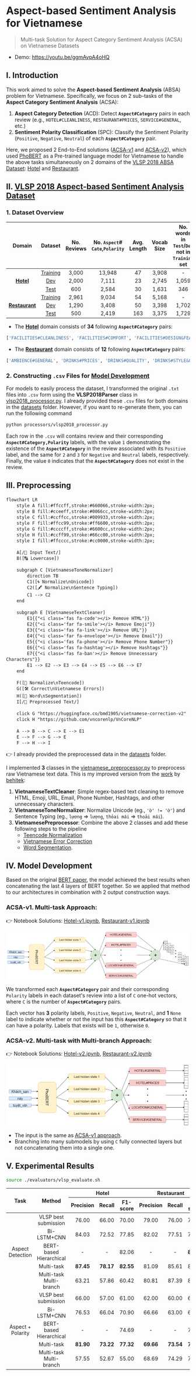 # Aspect-based Sentiment Analysis for Vietnamese

> Multi-task Solution for Aspect Category Sentiment Analysis (ACSA) on Vietnamese Datasets
- Demo: https://youtu.be/ggmAvpA4oHQ

## I. Introduction

This work aimed to solve the **Aspect-based Sentiment Analysis** (ABSA) problem for Vietnamese. Specifically, we focus on 2 sub-tasks of the **Aspect Category Sentiment Analysis** (ACSA):

1. **Aspect Category Detection** (ACD): Detect **`Aspect#Category`** pairs in each review (e.g., `HOTEL#CLEANLINESS`, `RESTAURANT#PRICES`, `SERVICE#GENERAL`, etc.)
2. **Sentiment Polarity Classification** (SPC): Classify the Sentiment Polarity (`Positive`, `Negative`, `Neutral`) of each **`Aspect#Category`** pair.

Here, we proposed 2 End-to-End solutions ([ACSA-v1](#acsa-v1-multi-task-approach) and [ACSA-v2](#acsa-v2-multi-task-with-multi-branch-approach)), which used [PhoBERT](https://github.com/VinAIResearch/PhoBERT) as a Pre-trained language model for Vietnamese to handle the above tasks simultaneously on 2 domains of the [VLSP 2018 ABSA Dataset](#ii-vlsp-2018-aspect-based-sentiment-analysis-dataset): [Hotel](./datasets/vlsp2018_hotel/) and [Restaurant](./datasets/vlsp2018_restaurant/).

## II. [VLSP 2018 Aspect-based Sentiment Analysis Dataset](https://vlsp.org.vn/vlsp2018/eval/sa)

### 1. Dataset Overview

|   Domain   |  Dataset | No. Reviews | No. `Aspect`#<br>`Cate`,`Polarity` | Avg. Length | Vocab Size | No. words in `Test`/`Dev` not in `Training` set |
|:----------:|:--------:|:-------:|:-------:|:---------:|:---------:|:---------:|
|            | [Training](./datasets/vlsp2018_hotel/1-VLSP2018-SA-Hotel-train.txt) |  3,000  |  13,948 |     47    |   3,908   |     -     |
|    [**Hotel**](./datasets/vlsp2018_hotel/)   |    [Dev](./datasets/vlsp2018_hotel/2-VLSP2018-SA-Hotel-dev.txt)   |  2,000  |  7,111  |     23    |   2,745   |   1,059   |
|            |   [Test](./datasets/vlsp2018_hotel/3-VLSP2018-SA-Hotel-test.txt)   |   600   |  2,584  |     30    |   1,631   |    346    |
|            | [Training](./datasets/vlsp2018_restaurant/1-VLSP2018-SA-Restaurant-train.txt) |  2,961  |  9,034  |     54    |   5,168   |     -     |
| [**Restaurant**](./datasets/vlsp2018_restaurant/) |    [Dev](./datasets/vlsp2018_restaurant/2-VLSP2018-SA-Restaurant-dev.txt)   |  1,290  |  3,408  |     50    |   3,398   |   1,702   |
|            |   [Test](./datasets/vlsp2018_restaurant/3-VLSP2018-SA-Restaurant-test.txt)   |   500   |  2,419  |    163    |   3,375   |   1,729   |

- The [**Hotel**](./datasets/vlsp2018_hotel/) domain consists of **34** following **`Aspect#Category`** pairs:

```python
['FACILITIES#CLEANLINESS', 'FACILITIES#COMFORT', 'FACILITIES#DESIGN&FEATURES', 'FACILITIES#GENERAL', 'FACILITIES#MISCELLANEOUS', 'FACILITIES#PRICES', 'FACILITIES#QUALITY', 'FOOD&DRINKS#MISCELLANEOUS', 'FOOD&DRINKS#PRICES', 'FOOD&DRINKS#QUALITY', 'FOOD&DRINKS#STYLE&OPTIONS', 'HOTEL#CLEANLINESS', 'HOTEL#COMFORT', 'HOTEL#DESIGN&FEATURES', 'HOTEL#GENERAL', 'HOTEL#MISCELLANEOUS', 'HOTEL#PRICES', 'HOTEL#QUALITY', 'LOCATION#GENERAL', 'ROOMS#CLEANLINESS', 'ROOMS#COMFORT', 'ROOMS#DESIGN&FEATURES', 'ROOMS#GENERAL', 'ROOMS#MISCELLANEOUS', 'ROOMS#PRICES', 'ROOMS#QUALITY', 'ROOM_AMENITIES#CLEANLINESS', 'ROOM_AMENITIES#COMFORT', 'ROOM_AMENITIES#DESIGN&FEATURES', 'ROOM_AMENITIES#GENERAL', 'ROOM_AMENITIES#MISCELLANEOUS', 'ROOM_AMENITIES#PRICES', 'ROOM_AMENITIES#QUALITY', 'SERVICE#GENERAL']
```

- The [**Restaurant**](./datasets/vlsp2018_restaurant/) domain consists of **12** following **`Aspect#Category`** pairs:

```python
['AMBIENCE#GENERAL', 'DRINKS#PRICES', 'DRINKS#QUALITY', 'DRINKS#STYLE&OPTIONS', 'FOOD#PRICES', 'FOOD#QUALITY', 'FOOD#STYLE&OPTIONS', 'LOCATION#GENERAL', 'RESTAURANT#GENERAL', 'RESTAURANT#MISCELLANEOUS', 'RESTAURANT#PRICES', 'SERVICE#GENERAL']
```

### 2. Constructing `.csv` Files for [Model Development](#iv-model-development)

For models to easily process the dataset, I transformed the original `.txt` files into `.csv` form using the **VLSP2018Parser** class in [vlsp2018_processor.py](./processors/vlsp2018_processor.py). 
I already provided these `.csv` files for both domains in the [datasets](./datasets/) folder. However, if you want to re-generate them, you can run the following command

```bash
python processors/vlsp2018_processor.py
```

Each row in the `.csv` will contains review and their corresponding **`Aspect#Category,Polarity`** labels, with the value `1` demonstrating the existence of the **`Aspect#Category`** in the review associated with its `Positive` label, and the same for `2` and `3` for `Negative` and `Neutral` labels, respectively. Finally, the value `0` indicates that the **`Aspect#Category`** does not exist in the review.


## III. Preprocessing

```mermaid 
flowchart LR
    style A fill:#ffccff,stroke:#660066,stroke-width:2px;
    style B fill:#cceeff,stroke:#0066cc,stroke-width:2px;
    style C fill:#ccffcc,stroke:#009933,stroke-width:2px;
    style F fill:#ffcc99,stroke:#ff6600,stroke-width:2px;
    style G fill:#ccccff,stroke:#6600cc,stroke-width:2px;
    style H fill:#ccff99,stroke:#66cc00,stroke-width:2px;
    style I fill:#ffcccc,stroke:#cc0000,stroke-width:2px;

    A[/📄 Input Text/]
    B([🔠 Lowercase])

    subgraph C [VietnameseToneNormalizer]
        direction TB
        C1([🌀 Normalize\nUnicode])
        C2([🖋️ Normalize\nSentence Typing])
        C1 --> C2
    end  

    subgraph E [VietnameseTextCleaner]
        E1{{"<i class='fas fa-code'></i> Remove HTML"}}
        E2{{"<i class='far fa-smile'></i> Remove Emoji"}}
        E3{{"<i class='fas fa-link'></i> Remove URL"}}
        E4{{"<i class='far fa-envelope'></i> Remove Email"}}
        E5{{"<i class='fas fa-phone'></i> Remove Phone Number"}}
        E6{{"<i class='fas fa-hashtag'></i> Remove Hashtags"}}
        E7{{"<i class='fas fa-ban'></i> Remove Unnecessary Characters"}}
        E1 --> E2 --> E3 --> E4 --> E5 --> E6 --> E7 
    end

    F([💬 Normalize\nTeencode])
    G([🛠️ Correct\nVietnamese Errors])
    H([🔪 Word\nSegmentation])
    I[/📄 Preprocessed Text/]

    click G "https://huggingface.co/bmd1905/vietnamese-correction-v2"
    click H "https://github.com/vncorenlp/VnCoreNLP"
    
    A --> B --> C --> E --> E1
    E --> F --> G --> E 
    F --> H --> I
```

👉 I already provided the preprocessed data in the [datasets](./datasets/) folder. 

I implemented **3** classes in the [vietnamese_preprocessor.py](./preprocessors/vietnamese_preprocessor.py) to preprocess raw Vietnamese text data. This is my improved version from the [work](https://github.com/behitek/text-classification-tutorial/blob/master/text_classification_tutorial.ipynb) by [behitek](https://github.com/behitek):

1. **VietnameseTextCleaner**: Simple regex-based text cleaning to remove HTML, Emoji, URL, Email, Phone Number, Hashtags, and other unnecessary characters.
2. **VietnameseToneNormalizer**: Normalize Unicode (eg., `'ờ' != 'ờ'`) and Sentence Typing (eg., `lựơng` => `lượng`, `thỏai mái` => `thoải mái`).
3. **VietnamesePreprocessor**: Combine the above 2 classes and add these following steps to the pipeline
    - [Teencode Normalization](https://gist.githubusercontent.com/behitek/7d9441c10b3c2739499fc5a4d9ea06fb/raw/df939245b3e841b62af115be4dcb3516dadc9fc5/teencode.txt)
    - [Vietnamese Error Correction](https://huggingface.co/bmd1905/vietnamese-correction-v2)
    - [Word Segmentation](https://github.com/vncorenlp/VnCoreNLP).

## IV. Model Development

Based on the original [BERT paper](https://arxiv.org/pdf/1810.04805), the model achieved the best results when concatenating the last 4 layers of BERT together. So we applied that method to our architectures in combination with 2 output construction ways.
 
### ACSA-v1. Multi-task Approach:

👉 Notebook Solutions: [Hotel-v1.ipynb](./experiments/Hotel-v1.ipynb), [Restaurant-v1.ipynb](./experiments/Restaurant-v1.ipynb)

![](assets/ACSA-v1.png)

We transformed each **`Aspect#Category`** pair and their corresponding `Polarity` labels in each dataset's review into a list of `C` one-hot vectors, where `C` is the number of **`Aspect#Category`** pairs. 

Each vector has **3** polarity labels, `Positive`, `Negative`, `Neutral`, and **1** `None` label to indicate whether or not the input has this **`Aspect#Category`** so that it can have a polarity. Labels that exists will be `1`, otherwise `0`.


### ACSA-v2. Multi-task with Multi-branch Approach:

👉 Notebook Solutions: [Hotel-v2.ipynb](./experiments/Hotel-v2.ipynb), [Restaurant-v2.ipynb](./experiments/Restaurant-v2.ipynb)

![](assets/ACSA-v2.png)

- The input is the same as [ACSA-v1 approach](#acsa-v1-multi-task-approach).
- Branching into many submodels by using `C` fully connected layers but not concatenating them into a single one.

## V. Experimental Results

```bash
source ./evaluators/vlsp_evaluate.sh
```

<table>
<thead>
  <tr>
    <th rowspan="2">Task</th>
    <th rowspan="2">Method</th>
    <th colspan="3">Hotel</th>
    <th colspan="3">Restaurant</th>
  </tr>
  <tr>
    <th>Precision</th>
    <th>Recall</th>
    <th>F1-score</th>
    <th>Precision</th>
    <th>Recall</th>
    <th>F1-score</th>
  </tr>
</thead>
<tbody>
  <tr>
    <td align="center" rowspan="5">Aspect<br>Detection</td>
    <td align="center">VLSP best submission</td>
    <td align="center">76.00</td>
    <td align="center">66.00</td>
    <td align="center">70.00</td>
    <td align="center">79.00</td>
    <td align="center">76.00</td>
    <td align="center">77.00</td>
  </tr>
  <tr>
    <td align="center">Bi-LSTM+CNN</td>
    <td align="center">84.03</td>
    <td align="center">72.52</td>
    <td align="center">77.85</td>
    <td align="center">82.02</td>
    <td align="center">77.51</td>
    <td align="center">79.70</td>
  </tr>
  <tr>
    <td align="center">BERT-based Hierarchical</td>
    <td align="center">-</td>
    <td align="center">-</td>
    <td align="center">82.06</td>
    <td align="center">-</td>
    <td align="center">-</td>
    <td align="center"><b>84.23</b></td>
  </tr>
  <tr>
    <td align="center">Multi-task</td>
    <td align="center"><b>87.45</b></td>
    <td align="center"><b>78.17</b></td>
    <td align="center"><b>82.55</b></td>
    <td align="center">81.09</td>
    <td align="center">85.61</td>
    <td align="center">83.29</td>
  </tr>
  <tr>
    <td align="center">Multi-task Multi-branch</td>
    <td align="center">63.21</td>
    <td align="center">57.86</td>
    <td align="center">60.42</td>
    <td align="center">80.81</td>
    <td align="center">87.39</td>
    <td align="center">83.97</td>
  </tr>
  <tr>
    <td align="center" rowspan="5">Aspect +<br>Polarity</td>
    <td align="center">VLSP best submission</td>
    <td align="center">66.00</td>
    <td align="center">57.00</td>
    <td align="center">61.00</td>
    <td align="center">62.00</td>
    <td align="center">60.00</td>
    <td align="center">61.00</td>
  </tr>
  <tr>
    <td align="center">Bi-LSTM+CNN</td>
    <td align="center">76.53</td>
    <td align="center">66.04</td>
    <td align="center">70.90</td>
    <td align="center">66.66</td>
    <td align="center">63.00</td>
    <td align="center">64.78</td>
  </tr>
  <tr>
    <td align="center">BERT-based Hierarchical</td>
    <td align="center">-</td>
    <td align="center">-</td>
    <td align="center">74.69</td>
    <td align="center">-</td>
    <td align="center">-</td>
    <td align="center">71.30</td>
  </tr>
  <tr>
    <td align="center">Multi-task</td>
    <td align="center"><b>81.90</b></td>
    <td align="center"><b>73.22</b></td>
    <td align="center"><b>77.32</b></td>
    <td align="center"><b>69.66</b></td>
    <td align="center"><b>73.54</b></td>
    <td align="center"><b>71.55</b></td>
  </tr>
  <tr>
    <td align="center">Multi-task Multi-branch</td>
    <td align="center">57.55</td>
    <td align="center">52.67</td>
    <td align="center">55.00</td>
    <td align="center">68.69</td>
    <td align="center">74.29</td>
    <td align="center">71.38</td>
  </tr>
</tbody>
</table>
